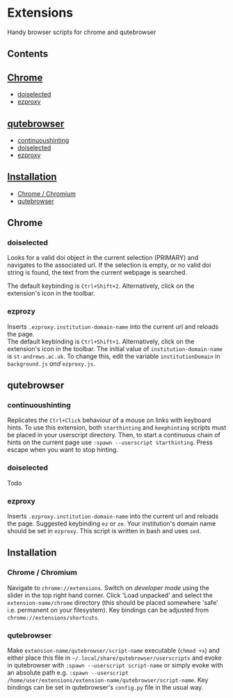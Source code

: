 # Extensions
Handy browser scripts for chrome and qutebrowser

## Contents
## [Chrome](#chrome)
- [doiselected](#doiselected)
- [ezproxy](#ezproxy)
## [qutebrowser](#qutebrowser)
- [continuoushinting](#continuoushinting)
- [doiselected](#doiselected2)
- [ezproxy](#ezproxy2)
## [Installation](#installation)
- [Chrome /  Chromium](#chrome/chromium)
- [qutebrowser](#qutebrowser2)

## Chrome
### <a name="doiselected"></a> doiselected
Looks for a valid doi object in the current selection (PRIMARY) and navigates to
the associated url.  If the selection is empty, or no valid doi string is found,
the text from the current webpage is searched.

The default keybinding is `Ctrl+Shift+2`. Alternatively, click on the
extension's icon in the toolbar.
### <a name="ezproxy"></a>  ezprozy
Inserts `.ezproxy.institution-domain-name` into the current url and reloads the page.  
The default keybinding is `Ctrl+Shift+1`. Alternatively, click on the
extension's icon in the toolbar.
The initial value of `institution-domain-name` is `st-andrews.ac.uk`. To change this, edit
the variable `institutionDomain` in `background.js` _and_ `ezproxy.js`. 

## qutebrowser
### continuoushinting
Replicates the `Ctrl+Click` behaviour of a mouse on links with keyboard hints.
To use this extension, both `starthinting` and `keephinting` scripts must be placed
in your userscript directory. Then, to start a continuous chain of hints on the current
page use `:spawn --userscript starthinting`. Press escape when you want to stop
hinting.

### <a name="doiselected2"></a> doiselected 
Todo

### <a name="ezproxy2"></a> ezproxy
Inserts `.ezproxy.institution-domain-name` into the current url and reloads the page.
Suggested keybinding `ez` or `ze`. Your institution's domain name should be set in
`ezproxy`. This script is written in bash and uses `sed`.

## Installation
### Chrome / Chromium
Navigate to `chrome://extensions`. Switch on *developer mode* using the slider in the top right hand corner. Click 'Load unpacked' and select the `extension-name/chrome` directory (this should be placed somewhere 'safe' i.e. permanent on your filesystem). Key bindings can be adjusted from `chrome://extensions/shortcuts`.
### <a name="qutebrowser2"></a> qutebrowser
Make `extension-name/qutebrowser/script-name` executable (`chmod +x`) and either
place this file in `~/.local/share/qutebrowser/userscripts` and evoke in
qutebrowser with `:spawn --userscript script-name` or simply evoke with an
absolute path e.g. `:spawn --userscript
/home/user/extensions/extension-name/qutebrowser/script-name`. Key bindings can be set in qutebrowser's `config.py` file in the usual way.
